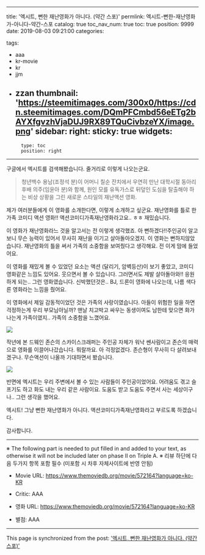 
---
title: '엑시트, 뻔한 재난영화가 아니다. (약간 스포)'
permlink: 엑시트-뻔한-재난영화가-아니다-약간-스포
catalog: true
toc_nav_num: true
toc: true
position: 9999
date: 2019-08-03 09:21:00
categories:

tags:
- aaa
- kr-movie
- kr
- jjm
- zzan
thumbnail: 'https://steemitimages.com/300x0/https://cdn.steemitimages.com/DQmPFCmbd56eETg2bAYXfgvzhVjaDUJ9RX89TQuCivbzeYX/image.png'
sidebar:
    right:
        sticky: true
widgets:
    -
        type: toc
        position: right
---


구글에서 엑시트를 검색해봤습니다.
줄거리로 이렇게 나오는군요.

> 청년백수 용남(조정석 분)이 어머니 칠순 잔치에서 우연히 만난 대학시절 동아리 후배 의주(임윤아 분)와 함께, 원인 모를 유독가스로 뒤덮인 도심을 탈출해야 하는 비상 상황을 그린 새로운 스타일의 재난액션 영화.

제가 여러분들에게 이 영화를 소개한다면, 이렇게 소개하고 싶군요. 재난영화를 틀로 한 가족 코미디 액션 영화!!
액션코미디가족재난영화라고요.. ㅎㅎ
재밌습니다.

이 영화가 재난영화라느 것을 알고서는 전 이렇게 생각했죠.  아 뻔하겠다!!주인공이 알고보니 무슨 능력이 있어서 무사히 재난을 이기고 살아돌아오겠지. 이 영화는 뻔하지않았습니다.  재난영화의 틀을 써서 가족의 소중함을 보여줬다고 생각해요. 전 이게 맘에 들었어요.

이 영화를 재밌게 볼 수 있었던 요소는 액션 (달리기, 암벽등산)이 보기 좋았고, 코미디 영화같은 느낌도 있어요. 웃으면서 볼 수 있습니다. 그러면서도 제발 살아돌아와!! 응원하게 되는.. 그런 영화였습니다. 
신박했던것은.. BJ, 드론이 영화에 나오는데, 나름 색다른 영화라는 느낌을 줬어요.

이 영화에서 제일 감동적이었던 것은 가족의 사랑이였습니다. 아들이 위험한 일을 하면 걱정하는게 우리 부모님아닐까? 맨날 치고박고 싸우는 동생이여도 남한테 맞으면 화가나는게 가족이였지.. 가족의 소중함을 느꼈어요.

![](https://steemitimages.com/300x0/https://cdn.steemitimages.com/DQmPFCmbd56eETg2bAYXfgvzhVjaDUJ9RX89TQuCivbzeYX/image.png)

작년에 본 드웨인 존슨의 스카이스크래퍼는 주인공 자체가 워낙 쎈사람이고 존슨의 매력으로 영화를 이끌어나갔습니다. 뭐랄까요. 아 걱정없겠다. 존슨형이 무사히 다 살려보내겠구나. 무슨액션이 나올까 기대하면서 봤습니다.

![](https://steemitimages.com/300x0/https://cdn.steemitimages.com/DQmbcmr6bjkpMGjy4YYADFNLCgzUkrpvZ6XTHSGbiaAMKqy/image.png)

반면에 엑시트는 우리 주변에서 볼 수 있는 사람들이 주인공이었어요. 어려움도 겪고 슬프기도 하고 화도 내는 우리 같은 사람이요. 도움도 받고 도움도 주면서 사는 세상이구나.. 그런 생각을 했어요.

엑시트! 그냥 뻔한 재난영화가 아니다. 액션코미디가족재난영화라고 부르도록 하겠습니다.

감사합니다.

---
※ The following part is needed to put filled in and added to your text, as otherwise it will not be included later on phase II on Triple A.
※ 리뷰 하단에 다음 두가지 항목 포함 필수 (미포함 시 차후 자체사이트에 반영 안됨)

* Movie URL: https://www.themoviedb.org/movie/572164?language=ko-KR
* Critic: AAA

* 영화 URL: https://www.themoviedb.org/movie/572164?language=ko-KR
* 별점: AAA

- - -

This page is synchronized from the post: ['엑시트, 뻔한 재난영화가 아니다. (약간 스포)'](https://steempeak.com/@jacobyu/3wnkrc)
